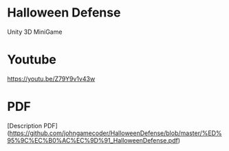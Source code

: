 # Halloween Defense
Unity 3D MiniGame

# Youtube
https://youtu.be/Z79Y9v1v43w

# PDF
[Description PDF]
(https://github.com/johngamecoder/HalloweenDefense/blob/master/%ED%95%9C%EC%B0%AC%EC%9D%91_HalloweenDefense.pdf)
